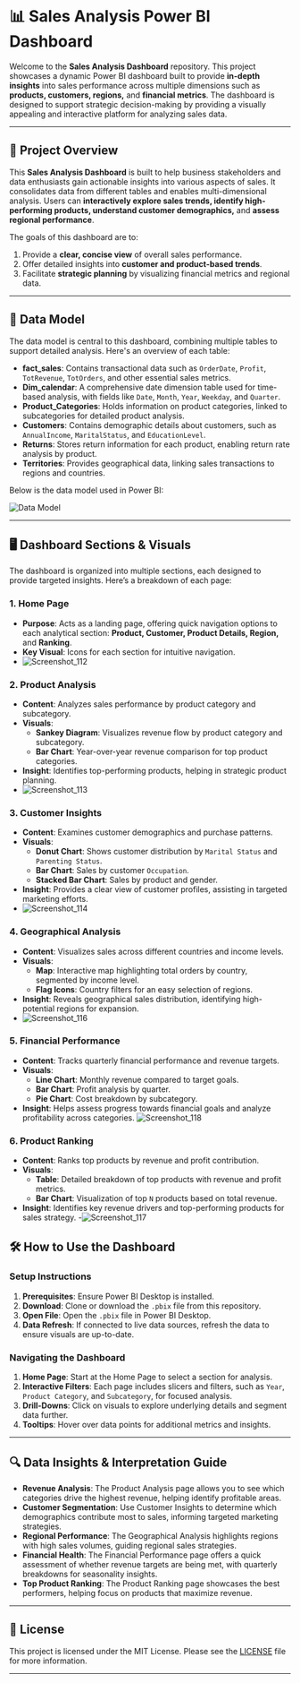# 📊 Sales Analysis Power BI Dashboard

Welcome to the **Sales Analysis Dashboard** repository. This project showcases a dynamic Power BI dashboard built to provide **in-depth insights** into sales performance across multiple dimensions such as **products, customers, regions,** and **financial metrics**. The dashboard is designed to support strategic decision-making by providing a visually appealing and interactive platform for analyzing sales data.

---

## 🚀 Project Overview

This **Sales Analysis Dashboard** is built to help business stakeholders and data enthusiasts gain actionable insights into various aspects of sales. It consolidates data from different tables and enables multi-dimensional analysis. Users can **interactively explore sales trends, identify high-performing products, understand customer demographics,** and **assess regional performance**.

The goals of this dashboard are to:
1. Provide a **clear, concise view** of overall sales performance.
2. Offer detailed insights into **customer and product-based trends**.
3. Facilitate **strategic planning** by visualizing financial metrics and regional data.

---

## 📐 Data Model

The data model is central to this dashboard, combining multiple tables to support detailed analysis. Here's an overview of each table:

- **fact_sales**: Contains transactional data such as `OrderDate`, `Profit`, `TotRevenue`, `TotOrders`, and other essential sales metrics.
- **Dim_calendar**: A comprehensive date dimension table used for time-based analysis, with fields like `Date`, `Month`, `Year`, `Weekday`, and `Quarter`.
- **Product_Categories**: Holds information on product categories, linked to subcategories for detailed product analysis.
- **Customers**: Contains demographic details about customers, such as `AnnualIncome`, `MaritalStatus`, and `EducationLevel`.
- **Returns**: Stores return information for each product, enabling return rate analysis by product.
- **Territories**: Provides geographical data, linking sales transactions to regions and countries.

Below is the data model used in Power BI:

![Data Model](path/to/data-model.png)

---

## 🖥️ Dashboard Sections & Visuals

The dashboard is organized into multiple sections, each designed to provide targeted insights. Here’s a breakdown of each page:

### 1. Home Page
   - **Purpose**: Acts as a landing page, offering quick navigation options to each analytical section: **Product, Customer, Product Details, Region,** and **Ranking**.
   - **Key Visual**: Icons for each section for intuitive navigation.
   - ![Screenshot_112](https://github.com/user-attachments/assets/8373e7fc-5fbe-461d-b1a9-165472725baf)


### 2. Product Analysis
   - **Content**: Analyzes sales performance by product category and subcategory.
   - **Visuals**: 
     - **Sankey Diagram**: Visualizes revenue flow by product category and subcategory.
     - **Bar Chart**: Year-over-year revenue comparison for top product categories.
   - **Insight**: Identifies top-performing products, helping in strategic product planning.
   - ![Screenshot_113](https://github.com/user-attachments/assets/267ba407-7c91-4724-a269-7f05fbee1b9c)


### 3. Customer Insights
   - **Content**: Examines customer demographics and purchase patterns.
   - **Visuals**:
     - **Donut Chart**: Shows customer distribution by `Marital Status` and `Parenting Status`.
     - **Bar Chart**: Sales by customer `Occupation`.
     - **Stacked Bar Chart**: Sales by product and gender.
   - **Insight**: Provides a clear view of customer profiles, assisting in targeted marketing efforts.
   - ![Screenshot_114](https://github.com/user-attachments/assets/b66ec163-bf82-4f94-bb0c-4d5cabcf312f)

### 4. Geographical Analysis
   - **Content**: Visualizes sales across different countries and income levels.
   - **Visuals**:
     - **Map**: Interactive map highlighting total orders by country, segmented by income level.
     - **Flag Icons**: Country filters for an easy selection of regions.
   - **Insight**: Reveals geographical sales distribution, identifying high-potential regions for expansion.
   - ![Screenshot_116](https://github.com/user-attachments/assets/586e4ac6-9cc5-43da-9f8a-2cde4fc2d8fc)


### 5. Financial Performance
   - **Content**: Tracks quarterly financial performance and revenue targets.
   - **Visuals**:
     - **Line Chart**: Monthly revenue compared to target goals.
     - **Bar Chart**: Profit analysis by quarter.
     - **Pie Chart**: Cost breakdown by subcategory.
   - **Insight**: Helps assess progress towards financial goals and analyze profitability across categories.
![Screenshot_118](https://github.com/user-attachments/assets/900ba465-354f-41f6-a073-b7719299c58a)

### 6. Product Ranking
   - **Content**: Ranks top products by revenue and profit contribution.
   - **Visuals**:
     - **Table**: Detailed breakdown of top products with revenue and profit metrics.
     - **Bar Chart**: Visualization of top `N` products based on total revenue.
   - **Insight**: Identifies key revenue drivers and top-performing products for sales strategy.
   -![Screenshot_117](https://github.com/user-attachments/assets/c6efedd5-bddd-4edf-853d-33665bb1d34c)

   ## 🛠️ How to Use the Dashboard

### Setup Instructions
1. **Prerequisites**: Ensure Power BI Desktop is installed.
2. **Download**: Clone or download the `.pbix` file from this repository.
3. **Open File**: Open the `.pbix` file in Power BI Desktop.
4. **Data Refresh**: If connected to live data sources, refresh the data to ensure visuals are up-to-date.

### Navigating the Dashboard
1. **Home Page**: Start at the Home Page to select a section for analysis.
2. **Interactive Filters**: Each page includes slicers and filters, such as `Year`, `Product Category`, and `Subcategory`, for focused analysis.
3. **Drill-Downs**: Click on visuals to explore underlying details and segment data further.
4. **Tooltips**: Hover over data points for additional metrics and insights.

---

## 🔍 Data Insights & Interpretation Guide

- **Revenue Analysis**: The Product Analysis page allows you to see which categories drive the highest revenue, helping identify profitable areas.
- **Customer Segmentation**: Use Customer Insights to determine which demographics contribute most to sales, informing targeted marketing strategies.
- **Regional Performance**: The Geographical Analysis highlights regions with high sales volumes, guiding regional sales strategies.
- **Financial Health**: The Financial Performance page offers a quick assessment of whether revenue targets are being met, with quarterly breakdowns for seasonality insights.
- **Top Product Ranking**: The Product Ranking page showcases the best performers, helping focus on products that maximize revenue.

---

## 📝 License
This project is licensed under the MIT License. Please see the [LICENSE](LICENSE) file for more information.

---

